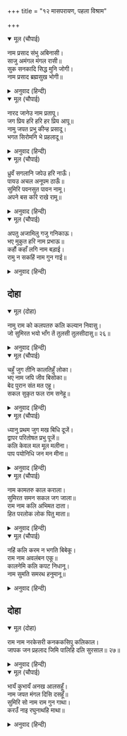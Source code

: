 +++
title = "१२ मासपरायण, पहला विश्राम"

+++


<details open><summary>मूल (चौपाई)</summary>

नाम प्रसाद संभु अबिनासी।  
साजु अमंगल मंगल रासी॥  
सुक सनकादि सिद्ध मुनि जोगी।  
नाम प्रसाद ब्रह्मसुख भोगी॥
</details>

<details><summary>अनुवाद (हिन्दी)</summary>

नामाच्या कृपेमुळे शंकर अविनाशी आहेत आणि त्यांनी अमंगल वेष धारण केला असला, तरी ते मंगलाची खाण आहेत. शुकदेव व सनकादिक सिद्ध, मुनी आणि योगीजन हे नामाच्या प्रसादाने ब्रह्मानंदाचा अनुभव घेत आहेत.॥ १॥
</details>

<details open><summary>मूल (चौपाई)</summary>

नारद जानेउ नाम प्रतापू।  
जग प्रिय हरि हरि हर प्रिय आपू॥  
नामु जपत प्रभु कीन्ह प्रसादू।  
भगत सिरोमनि भे प्रहलादू॥
</details>

<details><summary>अनुवाद (हिन्दी)</summary>

नारद मुनी हे नामाचा प्रताप जाणतात. सर्व जगाला हरी प्रिय आहेत. (तर हरीला हर प्रिय आहेत.) आणि (नामजपामुळे) नारद हरि-हर या दोघांनाही प्रिय आहेत. नाम जपल्यामुळे भगवंताने कृपा केली, त्यामुळे प्रह्लाद भक्तशिरोमणी झाला.॥ २॥
</details>

<details open><summary>मूल (चौपाई)</summary>

ध्रुवँ सगलानि जपेउ हरि नाऊँ।  
पायउ अचल अनूपम ठाऊँ॥  
सुमिरि पवनसुत पावन नामू।  
अपने बस करि राखे रामू॥
</details>

<details><summary>अनुवाद (हिन्दी)</summary>

ध्रुवाने सावत्र आईच्या बोलण्यामुळे दुःखी होऊन सकाम भावनेने हरीचे नाम जपले. त्याच्या भावामुळे त्याला अढळ व अजोड स्थान (ध्रुवलोक) मिळाले. हनुमानाने पवित्र नामाचे स्मरण करून श्रीरामांना आपल्या अधीन करून ठेवले.॥ ३॥
</details>

<details open><summary>मूल (चौपाई)</summary>

अपतु अजामिलु गजु गनिकाऊ।  
भए मुकुत हरि नाम प्रभाऊ॥  
कहौं कहाँ लगि नाम बड़ाई।  
रामु न सकहिं नाम गुन गाई॥
</details>

<details><summary>अनुवाद (हिन्दी)</summary>

नीच अजामिळ, गजेंद्र, वेश्या हे सुद्धा श्रीहरीच्या नामप्रभावाने मुक्त झाले. मी नामाचे महात्म्य किती सांगू? श्रीराम स्वतःसुद्धा नामाचे गुण वर्णन करू शकत नाहीत.॥ ४॥
</details>

## दोहा


<details open><summary>मूल (दोहा)</summary>

नामु राम को कलपतरु कलि कल्यान निवासु।  
जो सुमिरत भयो भाँग तें तुलसी तुलसीदासु॥ २६॥
</details>

<details><summary>अनुवाद (हिन्दी)</summary>

कलियुगामध्ये श्रीरामांचे नाम हे मनोवांछित पदार्थ देणारे आणि कल्याणाचा निवास आहे. त्याचे स्मरण केल्याने भांगेप्रमाणे (निकृष्ट) असलेला तुलसीदास तुळशीप्रमाणे (पवित्र) झाला.॥ २६॥
</details>

<details open><summary>मूल (चौपाई)</summary>

चहुँ जुग तीनि कालतिहुँ लोका।  
भए नाम जपि जीव बिसोका॥  
बेद पुरान संत मत एहू।  
सकल सुकृत फल राम सनेहू॥
</details>

<details><summary>अनुवाद (हिन्दी)</summary>

चारी युगांमध्ये, तिन्ही कालांमध्ये आणि तिन्ही लोकांमध्ये नामाचा जप करून जीव शोकमुक्त झाले आहेत. वेद, पुराणे व संत यांचे मत हेच आहे की, सर्व पुण्याचे फळ श्रीरामांवर प्रेम उत्पन्न होण्यातच आहे.॥ १॥
</details>

<details open><summary>मूल (चौपाई)</summary>

ध्यानु प्रथम जुग मख बिधि दूजें।  
द्वापर परितोषत प्रभु पूजें॥  
कलि केवल मल मूल मलीना।  
पाप पयोनिधि जन मन मीना॥
</details>

<details><summary>अनुवाद (हिन्दी)</summary>

सत्ययुगात ध्यानाने, त्रेतायुगात यज्ञाने आणि द्वापरयुगात पूजनाने भगवान प्रसन्न होत असत. परंतु कलियुग हे फक्त पापाचे मूळ आणि मलिन आहे. यामध्ये मनुष्याचे मन पापरूपी समुद्रातील मासा बनले आहे.॥ २॥
</details>

<details open><summary>मूल (चौपाई)</summary>

नाम कामतरु काल कराला।  
सुमिरत समन सकल जग जाला॥  
राम नाम कलि अभिमत दाता।  
हित परलोक लोक पितु माता॥
</details>

<details><summary>अनुवाद (हिन्दी)</summary>

अशा घोर कलियुगामध्ये नाम हाच कल्पतरू आहे. त्याचे स्मरण करताच ते संसारातील सर्व दगदग नाहीशी करून टाकणारे आहे. कलियुगात हे रामनाम मनोवांछित फळ देणारे आहे. ते परलोकीचे परम कल्याण करणारे असून या लोकीचे माता-पिता आहे.॥ ३॥
</details>

<details open><summary>मूल (चौपाई)</summary>

नहिं कलि करम न भगति बिबेकू।  
राम नाम अवलंबन एकू॥  
कालनेमि कलि कपट निधानू।  
नाम सुमति समरथ हनुमानू॥
</details>

<details><summary>अनुवाद (हिन्दी)</summary>

कलियुगामध्ये कर्म, भक्ती किंवा ज्ञानही नाही. रामनामाचाच एकमात्र आधार आहे. कपटाची खाण असलेल्या कलियुगरूपी कालनेमीला (ठार मारण्यासाठी) रामनाम हेच बुद्धिमान आणि समर्थ असा हनुमान आहे.॥ ४॥
</details>

## दोहा


<details open><summary>मूल (दोहा)</summary>

राम नाम नरकेसरी कनककसिपु कलिकाल।  
जापक जन प्रहलाद जिमि पालिहि दलि सुरसाल॥ २७॥
</details>

<details><summary>अनुवाद (हिन्दी)</summary>

रामनाम हे भगवान नृसिंह आहे, कलियुग हे हिरण्यकशिपू आहे आणि नामाचा जप करणारे लोक प्रह्लादाप्रमाणे आहेत. हे रामनाम देवांचा शत्रू असलेल्या (कलियुगरूपी) दैत्याला मारून जप करणाऱ्यांचे रक्षण करील.॥ २७॥
</details>

<details open><summary>मूल (चौपाई)</summary>

भायँ कुभायँ अनख आलसहूँ।  
नाम जपत मंगल दिसि दसहूँ॥  
सुमिरि सो नाम राम गुन गाथा।  
करउँ नाइ रघुनाथहि माथा॥
</details>

<details><summary>अनुवाद (हिन्दी)</summary>

प्रेमाने, वैराने, क्रोधाने किंवा आळसाने, कशाही प्रकारे नाम जपल्यामुळे दाही दिशांना कल्याणच होते. त्याच रामनामाचे स्मरण करून आणि श्रीरघुनाथांसमोर मस्तक नम्र करून मी त्यांच्या गुणांचे वर्णन करतो.॥ १॥
</details>
